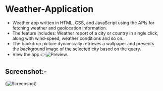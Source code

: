  # Weather-Application

- Weather app written in HTML, CSS, and JavaScript using the APIs for fetching weather and geolocation information.
- The feature includes: Weather report of a city or country in single click, along with wind-speed, weather conditions and so on.
- The backdrop picture dynamically retrieves a wallpaper and presents the background image of the selected city based on the query.
- View the app :point_right:![Preview](https://garimam01.github.io/Weather-Application/).

## Screenshot:-
(![Screenshot](https://github.com/GarimaM01/Weather-Application/assets/99480752/36491384-7dab-42cf-a4d7-816f9ff30f8b))
